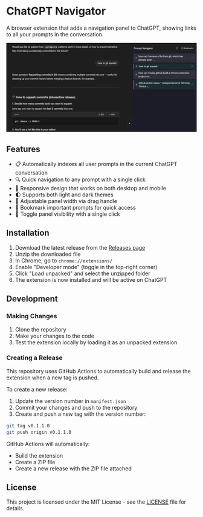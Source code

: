 # ChatGPT Navigator

A browser extension that adds a navigation panel to ChatGPT, showing links to all your prompts in the conversation.

![screenshot](./images/nav-ui.png)

## Features

- 📋 Automatically indexes all user prompts in the current ChatGPT conversation
- 🔍 Quick navigation to any prompt with a single click
- 📱 Responsive design that works on both desktop and mobile
- 🌓 Supports both light and dark themes
- 📏 Adjustable panel width via drag handle
- 🔖 Bookmark important prompts for quick access
- 🔄 Toggle panel visibility with a single click

## Installation

1. Download the latest release from the [Releases page](https://github.com/cuckon/gpt-nav/releases)
2. Unzip the downloaded file
3. In Chrome, go to `chrome://extensions/`
4. Enable "Developer mode" (toggle in the top-right corner)
5. Click "Load unpacked" and select the unzipped folder
6. The extension is now installed and will be active on ChatGPT

## Development

### Making Changes

1. Clone the repository
2. Make your changes to the code
3. Test the extension locally by loading it as an unpacked extension

### Creating a Release

This repository uses GitHub Actions to automatically build and release the extension when a new tag is pushed.

To create a new release:

1. Update the version number in `manifest.json`
2. Commit your changes and push to the repository
3. Create and push a new tag with the version number:

```bash
git tag v0.1.1.0
git push origin v0.1.1.0
```

GitHub Actions will automatically:
- Build the extension
- Create a ZIP file
- Create a new release with the ZIP file attached

## License

This project is licensed under the MIT License - see the [LICENSE](LICENSE) file for details. 